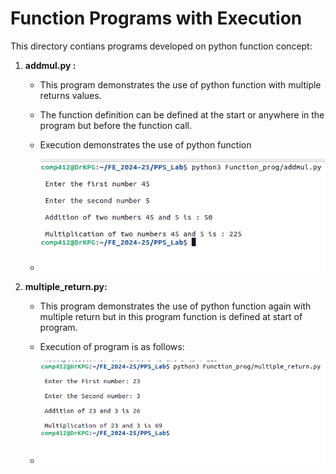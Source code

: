 # Function Programs with Execution

This directory contians programs developed on python function concept:
1. **addmul.py :**
   - This program demonstrates the use of python function with multiple returns values.
   - The function definition can be defined at the start or anywhere in the program but before the function call.
   - Execution demonstrates the use of python function
     
   - ![Application Execution](https://github.com/KiranGaikwad2020/PPS_Lab/blob/Dev/images/addmul_prog_output.png)
    
2. **multiple_return.py:**
   - This program demonstrates the use of python function again with multiple return but in this program function is defined at start of program.
   - Execution of program is as follows:
     
   - ![Application Execution](https://github.com/KiranGaikwad2020/PPS_Lab/blob/Dev/images/multiple_return_prog_output.png)

